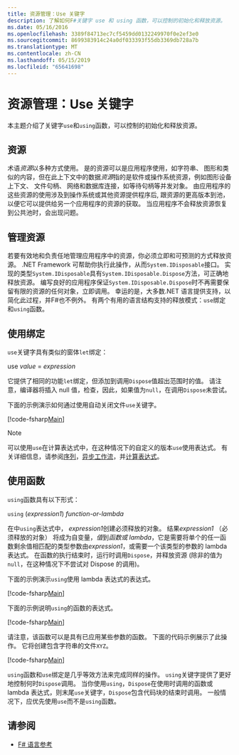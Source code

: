 ```yaml
---
title: 资源管理：Use 关键字
description: 了解如何F#关键字 use 和 using 函数，可以控制的初始化和释放资源。
ms.date: 05/16/2016
ms.openlocfilehash: 3389f84713ec7cf5459dd0132249970f0e2ef3e0
ms.sourcegitcommit: 8699383914c24a0df033393f55db3369db728a7b
ms.translationtype: MT
ms.contentlocale: zh-CN
ms.lasthandoff: 05/15/2019
ms.locfileid: "65641698"
---
```

# <a name="resource-management-the-use-keyword"></a>资源管理：Use 关键字

本主题介绍了关键字`use`和`using`函数，可以控制的初始化和释放资源。

## <a name="resources"></a>资源

术语*资源*以多种方式使用。 是的资源可以是应用程序使用，如字符串、 图形和类似的内容，但在此上下文中的数据*资源*指的是软件或操作系统资源，例如图形设备上下文、 文件句柄、 网络和数据库连接，如等待句柄等并发对象。 由应用程序的这些资源的使用涉及到操作系统或其他资源提供程序后, 跟资源的更高版本到池，以便它可以提供给另一个应用程序的资源的获取。 当应用程序不会释放资源恢复到公共池时，会出现问题。

## <a name="managing-resources"></a>管理资源

若要有效地和负责任地管理应用程序中的资源，你必须立即和可预测的方式释放资源。 .NET Framework 可帮助你执行此操作，从而`System.IDisposable`接口。 实现的类型`System.IDisposable`具有`System.IDisposable.Dispose`方法，可正确地释放资源。 编写良好的应用程序保证`System.IDisposable.Dispose`时不再需要保留有限的资源的任何对象，立即调用。 幸运的是，大多数.NET 语言提供支持，以简化此过程，并F#也不例外。 有两个有用的语言结构支持的释放模式：`use`绑定和`using`函数。

## <a name="use-binding"></a>使用绑定

`use`关键字具有类似的窗体`let`绑定：

use *value* = *expression*

它提供了相同的功能`let`绑定，但添加到调用`Dispose`值超出范围时的值。 请注意，编译器将插入 null 值，检查，因此，如果值为`null`，在调用`Dispose`未尝试。

下面的示例演示如何通过使用自动关闭文件`use`关键字。

[!code-fsharp[Main](../../../samples/snippets/fsharp/lang-ref-2/snippet6301.fs)]

> [!NOTE]
> 可以使用`use`在计算表达式中，在这种情况下的自定义的版本`use`使用表达式。 有关详细信息，请参阅[序列](sequences.md)，[异步工作流](asynchronous-workflows.md)，并[计算表达式](computation-expressions.md)。

## <a name="using-function"></a>使用函数

`using`函数具有以下形式：

`using` (*expression1*) *function-or-lambda*

在中`using`表达式中， *expression1*创建必须释放的对象。 结果*expression1* （必须释放的对象） 将成为自变量，*值*到*函数或 lambda*，它是需要将单个的任一函数剩余值相匹配的类型参数由*expression1*，或需要一个该类型的参数的 lambda 表达式。 在函数的执行结束时，运行时调用`Dispose`，并释放资源 (除非的值为`null`，在这种情况下不尝试对 Dispose 的调用)。

下面的示例演示`using`使用 lambda 表达式的表达式。

[!code-fsharp[Main](../../../samples/snippets/fsharp/lang-ref-2/snippet6302.fs)]

下面的示例说明`using`的函数的表达式。

[!code-fsharp[Main](../../../samples/snippets/fsharp/lang-ref-2/snippet6303.fs)]

请注意，该函数可以是具有已应用某些参数的函数。 下面的代码示例展示了此操作。 它将创建包含字符串的文件`XYZ`。

[!code-fsharp[Main](../../../samples/snippets/fsharp/lang-ref-2/snippet6304.fs)]

`using`函数和`use`绑定是几乎等效方法来完成同样的操作。 `using`关键字提供了更好地控制何时`Dispose`调用。 当你使用`using`，`Dispose`在使用时调用的函数或 lambda 表达式，则末尾`use`关键字，`Dispose`包含代码块的结束时调用。 一般情况下，应优先使用`use`而不是`using`函数。

## <a name="see-also"></a>请参阅

- [F# 语言参考](index.md)
